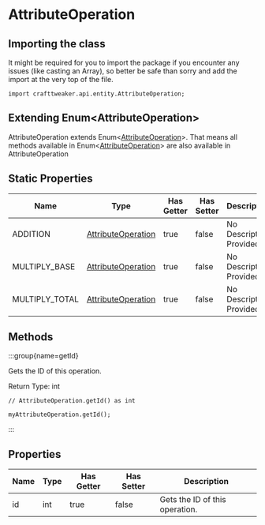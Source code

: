 # AttributeOperation

## Importing the class

It might be required for you to import the package if you encounter any issues (like casting an Array), so better be safe than sorry and add the import at the very top of the file.
```zenscript
import crafttweaker.api.entity.AttributeOperation;
```


## Extending Enum&lt;AttributeOperation&gt;

AttributeOperation extends Enum&lt;[AttributeOperation](/vanilla/api/entity/AttributeOperation)&gt;. That means all methods available in Enum&lt;[AttributeOperation](/vanilla/api/entity/AttributeOperation)&gt; are also available in AttributeOperation

## Static Properties

| Name | Type | Has Getter | Has Setter | Description |
|------|------|------------|------------|-------------|
| ADDITION | [AttributeOperation](/vanilla/api/entity/AttributeOperation) | true | false | No Description Provided |
| MULTIPLY_BASE | [AttributeOperation](/vanilla/api/entity/AttributeOperation) | true | false | No Description Provided |
| MULTIPLY_TOTAL | [AttributeOperation](/vanilla/api/entity/AttributeOperation) | true | false | No Description Provided |

## Methods

:::group{name=getId}

Gets the ID of this operation.

Return Type: int

```zenscript
// AttributeOperation.getId() as int

myAttributeOperation.getId();
```

:::


## Properties

| Name | Type | Has Getter | Has Setter | Description |
|------|------|------------|------------|-------------|
| id | int | true | false | Gets the ID of this operation. |

